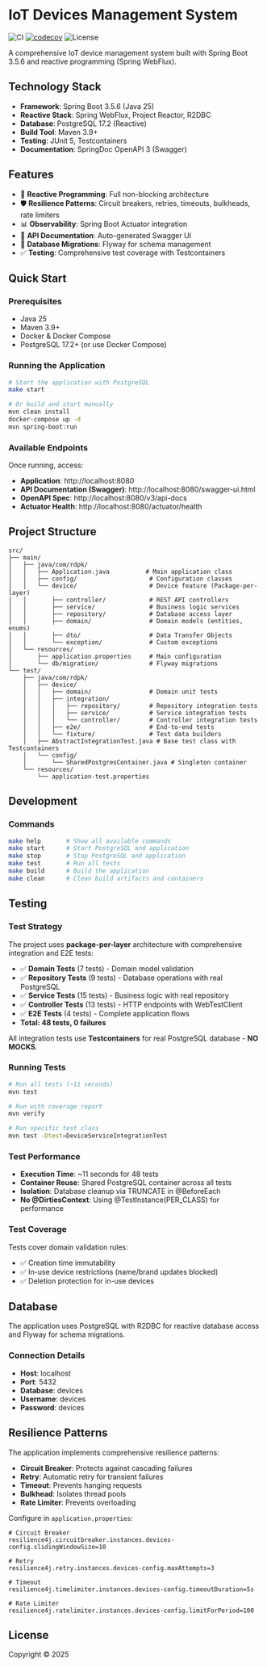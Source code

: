 # IoT Devices Management System

![CI](https://github.com/rodolfodpk/devices/workflows/CI/badge.svg)
[![codecov](https://codecov.io/github/rodolfodpk/devices/graph/badge.svg?token=9XOKJB6039)](https://codecov.io/github/rodolfodpk/devices)
![License](https://img.shields.io/badge/license-Copyright-orange)

A comprehensive IoT device management system built with Spring Boot 3.5.6 and reactive programming (Spring WebFlux).

## Technology Stack

- **Framework**: Spring Boot 3.5.6 (Java 25)
- **Reactive Stack**: Spring WebFlux, Project Reactor, R2DBC
- **Database**: PostgreSQL 17.2 (Reactive)
- **Build Tool**: Maven 3.9+
- **Testing**: JUnit 5, Testcontainers
- **Documentation**: SpringDoc OpenAPI 3 (Swagger)

## Features

- 🚀 **Reactive Programming**: Full non-blocking architecture
- 🛡️ **Resilience Patterns**: Circuit breakers, retries, timeouts, bulkheads, rate limiters
- 📊 **Observability**: Spring Boot Actuator integration
- 📝 **API Documentation**: Auto-generated Swagger UI
- 🔄 **Database Migrations**: Flyway for schema management
- ✅ **Testing**: Comprehensive test coverage with Testcontainers

## Quick Start

### Prerequisites

- Java 25
- Maven 3.9+
- Docker & Docker Compose
- PostgreSQL 17.2+ (or use Docker Compose)

### Running the Application

```bash
# Start the application with PostgreSQL
make start

# Or build and start manually
mvn clean install
docker-compose up -d
mvn spring-boot:run
```

### Available Endpoints

Once running, access:

- **Application**: http://localhost:8080
- **API Documentation (Swagger)**: http://localhost:8080/swagger-ui.html
- **OpenAPI Spec**: http://localhost:8080/v3/api-docs
- **Actuator Health**: http://localhost:8080/actuator/health

## Project Structure

```
src/
├── main/
│   ├── java/com/rdpk/
│   │   ├── Application.java          # Main application class
│   │   ├── config/                    # Configuration classes
│   │   └── device/                    # Device feature (Package-per-layer)
│   │       ├── controller/            # REST API controllers
│   │       ├── service/               # Business logic services
│   │       ├── repository/            # Database access layer
│   │       ├── domain/                # Domain models (entities, enums)
│   │       ├── dto/                   # Data Transfer Objects
│   │       └── exception/             # Custom exceptions
│   └── resources/
│       ├── application.properties     # Main configuration
│       └── db/migration/              # Flyway migrations
└── test/
    ├── java/com/rdpk/
    │   ├── device/
    │   │   ├── domain/                # Domain unit tests
    │   │   ├── integration/
    │   │   │   ├── repository/        # Repository integration tests
    │   │   │   ├── service/           # Service integration tests
    │   │   │   └── controller/        # Controller integration tests
    │   │   ├── e2e/                   # End-to-end tests
    │   │   └── fixture/               # Test data builders
    │   ├── AbstractIntegrationTest.java # Base test class with Testcontainers
    │   └── config/
    │       └── SharedPostgresContainer.java # Singleton container
    └── resources/
        └── application-test.properties
```

## Development

### Commands

```bash
make help       # Show all available commands
make start      # Start PostgreSQL and application
make stop       # Stop PostgreSQL and application
make test       # Run all tests
make build      # Build the application
make clean      # Clean build artifacts and containers
```

## Testing

### Test Strategy

The project uses **package-per-layer** architecture with comprehensive integration and E2E tests:

- ✅ **Domain Tests** (7 tests) - Domain model validation
- ✅ **Repository Tests** (9 tests) - Database operations with real PostgreSQL
- ✅ **Service Tests** (15 tests) - Business logic with real repository  
- ✅ **Controller Tests** (13 tests) - HTTP endpoints with WebTestClient
- ✅ **E2E Tests** (4 tests) - Complete application flows
- **Total: 48 tests, 0 failures**

All integration tests use **Testcontainers** for real PostgreSQL database - **NO MOCKS**.

### Running Tests

```bash
# Run all tests (~11 seconds)
mvn test

# Run with coverage report
mvn verify

# Run specific test class
mvn test -Dtest=DeviceServiceIntegrationTest
```

### Test Performance

- **Execution Time**: ~11 seconds for 48 tests
- **Container Reuse**: Shared PostgreSQL container across all tests
- **Isolation**: Database cleanup via TRUNCATE in @BeforeEach
- **No @DirtiesContext**: Using @TestInstance(PER_CLASS) for performance

### Test Coverage

Tests cover domain validation rules:
- ✅ Creation time immutability
- ✅ In-use device restrictions (name/brand updates blocked)
- ✅ Deletion protection for in-use devices

## Database

The application uses PostgreSQL with R2DBC for reactive database access and Flyway for schema migrations.

### Connection Details

- **Host**: localhost
- **Port**: 5432
- **Database**: devices
- **Username**: devices
- **Password**: devices

## Resilience Patterns

The application implements comprehensive resilience patterns:

- **Circuit Breaker**: Protects against cascading failures
- **Retry**: Automatic retry for transient failures
- **Timeout**: Prevents hanging requests
- **Bulkhead**: Isolates thread pools
- **Rate Limiter**: Prevents overloading

Configure in `application.properties`:

```properties
# Circuit Breaker
resilience4j.circuitbreaker.instances.devices-config.slidingWindowSize=10

# Retry
resilience4j.retry.instances.devices-config.maxAttempts=3

# Timeout
resilience4j.timelimiter.instances.devices-config.timeoutDuration=5s

# Rate Limiter
resilience4j.ratelimiter.instances.devices-config.limitForPeriod=100
```

## License

Copyright © 2025

